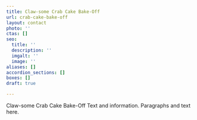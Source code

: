 ```yaml
---
title: Claw-some Crab Cake Bake-Off
url: crab-cake-bake-off
layout: contact
photo: ''
ctas: []
seo:
  title: ''
  description: ''
  imgalt: ''
  image: ''
aliases: []
accordion_sections: []
boxes: []
draft: true

---
```

Claw-some Crab Cake Bake-Off Text and information. Paragraphs and text here. 

<script type="text/javascript" src="https://form.jotform.com/jsform/230537953547161"></script>
